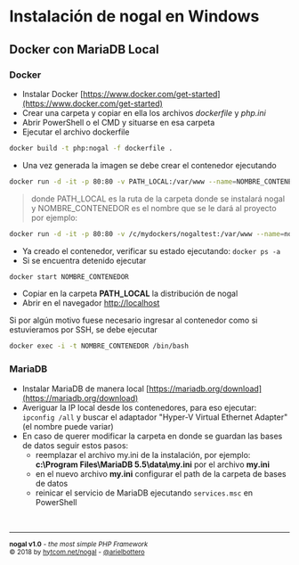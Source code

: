 # Instalación de nogal en Windows
## Docker con MariaDB Local

### Docker
- Instalar Docker [https://www.docker.com/get-started](https://www.docker.com/get-started)
- Crear una carpeta y copiar en ella los archivos *dockerfile* y *php.ini*
- Abrir PowerShell o el CMD y situarse en esa carpeta
- Ejecutar el archivo dockerfile
```bash
docker build -t php:nogal -f dockerfile .
```
- Una vez generada la imagen se debe crear el contenedor ejecutando
```bash
docker run -d -it -p 80:80 -v PATH_LOCAL:/var/www --name=NOMBRE_CONTENEDOR php:nogal
```
> donde PATH_LOCAL es la ruta de la carpeta donde se instalará nogal
> y NOMBRE_CONTENEDOR es el nombre que se le dará al proyecto
> por ejemplo:
```bash
docker run -d -it -p 80:80 -v /c/mydockers/nogaltest:/var/www --name=nogaltest php:nogal
```
- Ya creado el contenedor, verificar su estado ejecutando: ```docker ps -a```
- Si se encuentra detenido ejecutar
```bash
docker start NOMBRE_CONTENEDOR
```
- Copiar en la carpeta **PATH_LOCAL** la distribución de nogal
- Abrir en el navegador [http://localhost](http://localhost)

Si por algún motivo fuese necesario ingresar al contenedor como si estuvieramos por SSH, se debe ejecutar
```bash
docker exec -i -t NOMBRE_CONTENEDOR /bin/bash
```

### MariaDB
- Instalar MariaDB de manera local [https://mariadb.org/download](https://mariadb.org/download)
- Averiguar la IP local desde los contenedores, para eso ejecutar: ```ipconfig /all``` y buscar el adaptador "Hyper-V Virtual Ethernet Adapter" (el nombre puede variar)
- En caso de querer modificar la carpeta en donde se guardan las bases de datos seguir estos pasos:
	- reemplazar el archivo my.ini de la instalación, por ejemplo: **c:\Program Files\MariaDB 5.5\data\my.ini** por el archivo **my.ini**
	- en el nuevo archivo **my.ini** configurar el path de la carpeta de bases de datos
	- reinicar el servicio de MariaDB ejecutando ```services.msc``` en PowerShell

&nbsp;
___
<sub><b>nogal v1.0</b> - <em>the most simple PHP Framework</em></sub><br />
<sup>&copy; 2018 by <a href="http://hytcom.net/nogal">hytcom.net/nogal</a> - <a href="https://github.com/arielbottero">@arielbottero</a></sup><br />